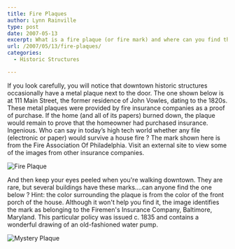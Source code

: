 ```yaml
---
title: Fire Plaques
author: Lynn Rainville
type: post
date: 2007-05-13
excerpt: What is a fire plaque (or fire mark) and where can you find them downtown ?
url: /2007/05/13/fire-plaques/
categories:
  - Historic Structures

---
```

If you look carefully, you will notice that downtown historic structures occasionally have a metal plaque next to the door.
The one shown below is at 111 Main Street, the former residence of John Vowles,
dating to the 1820s. These metal plaques were provided by fire insurance
companies as a proof of purchase. If the home (and all of its papers) burned
down, the plaque would remain to prove that the homeowner had purchased
insurance. Ingenious. Who can say in today’s high tech world whether any file
(electronic or paper) would survive a house fire ? The mark shown here is from
the Fire Association Of Philadelphia. Visit an external site to view some of the
images from other insurance companies. 

![Fire Plaque](/media/2007/05/fireplaque.jpg)

And then keep your eyes peeled when you're walking downtown. They are rare, but
several buildings have these marks&#8230;.can anyone find the one below ? Hint:
the color surrounding the plaque is from the color of the front porch of the
house. Although it won't help you find it, the image identifies the mark as
belonging to the Firemen's Insurance Company, Baltimore, Maryland. This
particular policy was issued c. 1835 and contains a wonderful drawing of an
old-fashioned water pump.

![Mystery Plaque](/media/2007/05/fireplaque2.jpg)

 [1]: http://www.hammerdown.com/marks.html
